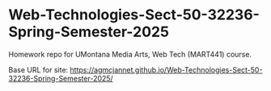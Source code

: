 # Web-Technologies-Sect-50-32236-Spring-Semester-2025
Homework repo for UMontana Media Arts, Web Tech (MART441) course.

Base URL for site: 
https://agmcjannet.github.io/Web-Technologies-Sect-50-32236-Spring-Semester-2025/
